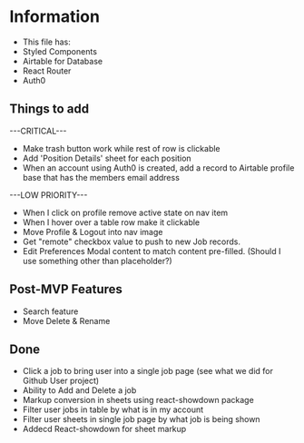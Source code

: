 # Information

- This file has:
- Styled Components
- Airtable for Database
- React Router
- Auth0

## Things to add

---CRITICAL---

- Make trash button work while rest of row is clickable
- Add 'Position Details' sheet for each position
- When an account using Auth0 is created, add a record to Airtable profile base that has the members email address

---LOW PRIORITY---

- When I click on profile remove active state on nav item
- When I hover over a table row make it clickable
- Move Profile & Logout into nav image
- Get "remote" checkbox value to push to new Job records.
- Edit Preferences Modal content to match content pre-filled. (Should I use something other than placeholder?)

## Post-MVP Features

- Search feature
- Move Delete & Rename

## Done

- Click a job to bring user into a single job page (see what we did for Github User project)
- Ability to Add and Delete a job
- Markup conversion in sheets using react-showdown package
- Filter user jobs in table by what is in my account
- Filter user sheets in single job page by what job is being shown
- Addecd React-showdown for sheet markup
